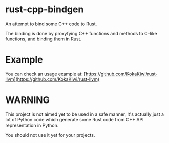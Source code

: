 rust-cpp-bindgen
================

An attempt to bind some C++ code to Rust.

The binding is done by proxyfying C++ functions and methods to C-like functions, and binding them in Rust.

Example
=======

You can check an usage example at: [https://github.com/KokaKiwi/rust-llvm](https://github.com/KokaKiwi/rust-llvm)

WARNING
=======

This project is not aimed yet to be used in a safe manner, it's actually just a lot of Python code which generate some Rust code from C++ API representation in Python.

You should not use it yet for your projects.
